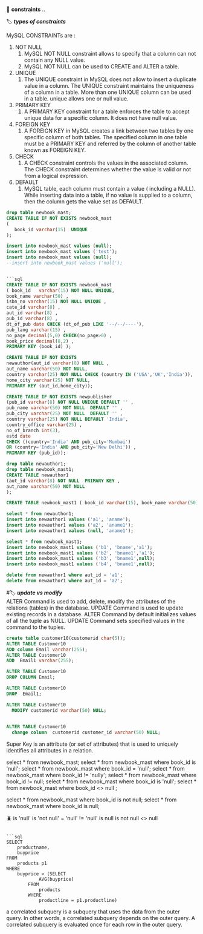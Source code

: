 :newspaper: **constraints** ..  

:label: ***types of constraints***  

MySQL CONSTRAINTs are :
1. NOT NULL
   1. MySQL NOT NULL constraint allows to specify that a column can not contain any NULL value. 
   2. MySQL NOT NULL can be used to CREATE and ALTER a table.
2. UNIQUE
   1. The UNIQUE constraint in MySQL does not allow to insert a duplicate value in a column. The UNIQUE constraint maintains the uniqueness of a column in a table. More than one UNIQUE column can be used in a table. unique allows one or null value.
3. PRIMARY KEY
   1. A PRIMARY KEY constraint for a table enforces the table to accept unique data for a specific column. It does not have null value.
4. FOREIGN KEY
   1. A FOREIGN KEY in MySQL creates a link between two tables by one specific column of both tables. The specified column in one table must be a PRIMARY KEY and referred by the column of another table known as FOREIGN KEY.
5. CHECK
   1. A CHECK constraint controls the values in the associated column. The CHECK constraint determines whether the value is valid or not from a logical expression.
6. DEFAULT
   1. MySQL table, each column must contain a value ( including a NULL). While inserting data into a table, if no value is supplied to a column, then the column gets the value set as DEFAULT.

```sql
drop table newbook_mast;
CREATE TABLE IF NOT EXISTS newbook_mast
( 
   book_id varchar(15)  UNIQUE
);

insert into newbook_mast values (null);
insert into newbook_mast values ('test');
insert into newbook_mast values (null);
--insert into newbook_mast values ('null');


```sql
CREATE TABLE IF NOT EXISTS newbook_mast
( book_id	varchar(15) NOT NULL UNIQUE, 
book_name varchar(50) , 
isbn_no varchar(15) NOT NULL UNIQUE ,
cate_id varchar(8) , 
aut_id varchar(8) , 
pub_id varchar(8) ,
dt_of_pub date CHECK (dt_of_pub LIKE '--/--/----'), 
pub_lang varchar(15) ,
no_page decimal(5,0) CHECK(no_page>0) ,
book_price decimal(8,2) ,
PRIMARY KEY (book_id) );
```

```sql
CREATE TABLE IF NOT EXISTS
newauthor(aut_id varchar(8) NOT NULL , 
aut_name varchar(50) NOT NULL,
country varchar(25) NOT NULL CHECK (country IN ('USA','UK','India')), 
home_city varchar(25) NOT NULL, 
PRIMARY KEY (aut_id,home_city));
```
```sql
CREATE TABLE IF NOT EXISTS newpublisher
(pub_id varchar(8) NOT NULL UNIQUE DEFAULT '' ,           
pub_name varchar(50) NOT NULL  DEFAULT '' ,          
pub_city varchar(25) NOT NULL  DEFAULT '' ,          
country varchar(25) NOT NULL DEFAULT 'India',          
country_office varchar(25) , 
no_of_branch int(3),        
estd date
CHECK ((country='India' AND pub_city='Mumbai')
OR (country='India' AND pub_city='New Delhi')) ,
PRIMARY KEY (pub_id));

drop table newauthor1;
drop table newbook_mast1;
CREATE TABLE newauthor1
(aut_id varchar(8) NOT NULL  PRIMARY KEY ,
aut_name varchar(50) NOT NULL
);

CREATE TABLE newbook_mast1 ( book_id varchar(15), book_name varchar(50), aut_id varchar(8), PRIMARY KEY (book_id), FOREIGN KEY (aut_id) REFERENCES newauthor1(aut_id) );

select * from newauthor1;
insert into newauthor1 values ('a1', 'aname');
insert into newauthor1 values ('a2', 'aname1'); 
insert into newauthor1 values (null, 'aname1'); 

select * from newbook_mast1;
insert into newbook_mast1 values ('b1', 'bname','a1');
insert into newbook_mast1 values ('b2', 'bname1','a1'); 
insert into newbook_mast1 values ('b3', 'bname1',null); 
insert into newbook_mast1 values ('b4', 'bname1',null); 

delete from newauthor1 where aut_id = 'a1';
delete from newauthor1 where aut_id = 'a2';
```

#:label: ***update vs modify***  
ALTER Command is used to add, delete, modify the attributes of the relations (tables) in the database. UPDATE Command is used to update existing records in a database. ALTER Command by default initializes values of all the tuple as NULL. UPDATE Command sets specified values in the command to the tuples.

```sql
create table customer10(customerid char(5));
ALTER TABLE Customer10
ADD column Email varchar(255);
ALTER TABLE Customer10
ADD  Email1 varchar(255);

ALTER TABLE Customer10
DROP COLUMN Email;

ALTER TABLE Customer10
DROP  Email1;

ALTER TABLE Customer10
  MODIFY customerid varchar(50) NULL;

  
ALTER TABLE Customer10
  change column  customerid customer_id varchar(50) NULL;
```

Super Key is an attribute (or set of attributes) that is used to uniquely identifies all attributes in a relation. 


<!-- additional queries -->
select * from newbook_mast;
select * from newbook_mast where book_id is 'null';
select * from newbook_mast where book_id  = 'null';
select * from newbook_mast where book_id != 'nully';
select * from newbook_mast where book_id != null;
select * from newbook_mast where book_id is 'null';
select * from newbook_mast where book_id <> null ;

select * from newbook_mast where book_id is not null;
select * from newbook_mast where book_id is  null;

:beetle: is 'null'
is 'not null'
 = 'null'
 != 'null'
 is null
 is not null
 <> null  
```

```sql
SELECT 
    productname, 
    buyprice
FROM
    products p1
WHERE
    buyprice > (SELECT 
            AVG(buyprice)
        FROM
            products
        WHERE
            productline = p1.productline)
```
a correlated subquery is a subquery that uses the data from the outer query. In other words, a correlated subquery depends on the outer query. A correlated subquery is evaluated once for each row in the outer query.
